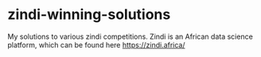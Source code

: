 # zindi-winning-solutions
My solutions to various zindi competitions. Zindi is an African data science platform, which can be found here https://zindi.africa/
